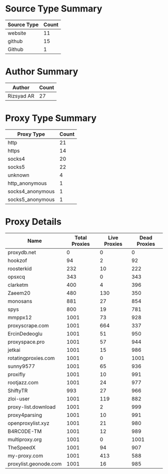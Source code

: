 # Source Type Summary

| Source Type | Count |
|-------------|-------|
| website | 11 |
| github | 15 |
| Github | 1 |


# Author Summary

| Author | Count |
|--------|-------|
| Rizsyad AR | 27 |


# Proxy Type Summary

| Proxy Type | Count |
|------------|-------|
| http | 21 |
| https | 14 |
| socks4 | 20 |
| socks5 | 22 |
| unknown | 4 |
| http_anonymous | 1 |
| socks4_anonymous | 1 |
| socks5_anonymous | 1 |


# Proxy Details

| Name | Total Proxies | Live Proxies | Dead Proxies |
|------|---------------|--------------|---------------|
| proxydb.net | 0 | 0 | 0 |
| hookzof | 94 | 2 | 92 |
| roosterkid | 232 | 10 | 222 |
| opsxcq | 343 | 0 | 343 |
| clarketm | 400 | 4 | 396 |
| Zaeem20 | 480 | 130 | 350 |
| monosans | 881 | 27 | 854 |
| spys | 800 | 19 | 781 |
| mmppx12 | 1001 | 73 | 928 |
| proxyscrape.com | 1001 | 664 | 337 |
| ErcinDedeoglu | 1001 | 51 | 950 |
| proxyspace.pro | 1001 | 57 | 944 |
| jetkai | 1001 | 15 | 986 |
| rotatingproxies.com | 1001 | 0 | 1001 |
| sunny9577 | 1001 | 65 | 936 |
| proxifly | 1001 | 10 | 991 |
| rootjazz.com | 1001 | 24 | 977 |
| ShiftyTR | 993 | 27 | 966 |
| zloi-user | 1001 | 119 | 882 |
| proxy-list.download | 1001 | 2 | 999 |
| proxy4parsing | 1001 | 10 | 991 |
| openproxylist.xyz | 1001 | 21 | 980 |
| B4RC0DE-TM | 1001 | 12 | 989 |
| multiproxy.org | 1001 | 0 | 1001 |
| TheSpeedX | 1001 | 94 | 907 |
| my-proxy.com | 1001 | 413 | 588 |
| proxylist.geonode.com | 1001 | 16 | 985 |
